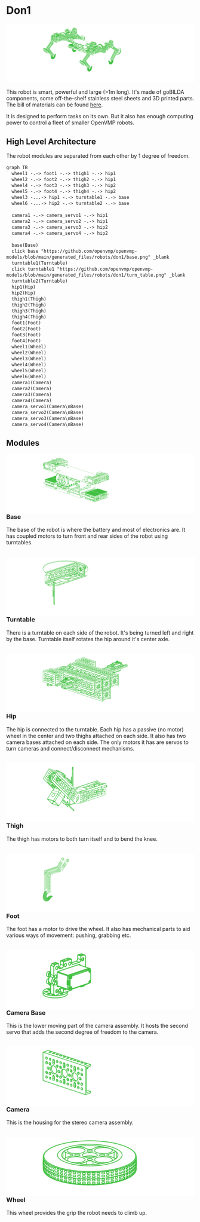 # Don1

[<img alt="Don1" src="../../generated_files/robots/don1/robot.png"/>](../../generated_files/robots/don1/robot.stl)

This robot is smart, powerful and large (>1m long). It's made of goBILDA components, some off-the-shelf stainless steel sheets and 3D printed parts.
The bill of materials can be found [here](../../generated_files/robots/don1/bom.md).

It is designed to perform tasks on its own. But it also has enough computing power to control a fleet of smaller OpenVMP robots.

## High Level Architecture

The robot modules are separated from each other by 1 degree of freedom.

```mermaid
graph TB
  wheel1 -.-> foot1 -.-> thigh1 -.-> hip1
  wheel2 -.-> foot2 -.-> thigh2 -.-> hip1
  wheel4 -.-> foot3 -.-> thigh3 -.-> hip2
  wheel5 -.-> foot4 -.-> thigh4 -.-> hip2
  wheel3 -...-> hip1 -.-> turntable1 -.-> base
  wheel6 -...-> hip2 -.-> turntable2 -.-> base

  camera1 -.-> camera_servo1 -.-> hip1
  camera2 -.-> camera_servo2 -.-> hip1
  camera3 -.-> camera_servo3 -.-> hip2
  camera4 -.-> camera_servo4 -.-> hip2

  base(Base)
  click base "https://github.com/openvmp/openvmp-models/blob/main/generated_files/robots/don1/base.png" _blank
  turntable1(Turntable)
  click turntable1 "https://github.com/openvmp/openvmp-models/blob/main/generated_files/robots/don1/turn_table.png" _blank
  turntable2(Turntable)
  hip1(Hip)
  hip2(Hip)
  thigh1(Thigh)
  thigh2(Thigh)
  thigh3(Thigh)
  thigh4(Thigh)
  foot1(Foot)
  foot2(Foot)
  foot3(Foot)
  foot4(Foot)
  wheel1(Wheel)
  wheel2(Wheel)
  wheel3(Wheel)
  wheel4(Wheel)
  wheel5(Wheel)
  wheel6(Wheel)
  camera1(Camera)
  camera2(Camera)
  camera3(Camera)
  camera4(Camera)
  camera_servo1(Camera\nBase)
  camera_servo2(Camera\nBase)
  camera_servo3(Camera\nBase)
  camera_servo4(Camera\nBase)
```

## Modules

<img style="float:right;" alt=base src=../../generated_files/robots/don1/base.png />

### Base

The base of the robot is where the battery and most of electronics are.
It has coupled motors to turn front and rear sides of the robot using turntables.

<br style="clear: right;" />
<img style="float:right;" alt=turn_table src=../../generated_files/robots/don1/turn_table.png />

### Turntable

There is a turntable on each side of the robot.
It's being turned left and right by the base.
Turntable itself rotates the hip around it's center axle.

<br style="clear: right;" />
<img style="float:right;" alt=hip src=../../generated_files/robots/don1/hip.png />

### Hip

The hip is connected to the turntable.
Each hip has a passive (no motor) wheel in the center and two thighs attached on each side.
It also has two camera bases attached on each side.
The only motors it has are servos to turn cameras and connect/disconnect mechanisms.

<br style="clear: right;" />
<img style="float:right;" alt=thigh src=../../generated_files/robots/don1/lower_arm.png />

### Thigh

The thigh has motors to both turn itself and to bend the knee.

<br style="clear: right;" />
<img style="float:right;" alt=foot src=../../generated_files/robots/don1/upper_arm.png />

### Foot

The foot has a motor to drive the wheel.
It also has mechanical parts to aid various ways of movement:
pushing, grabbing etc.

<br style="clear: right;" />
<img style="float:right;" alt=foot src=../../generated_files/robots/don1/camera_servo.png />

### Camera Base

This is the lower moving part of the camera assembly.
It hosts the second servo that adds the second degree of freedom to the camera.

<br style="clear: right;" />
<img style="float:right;" alt=foot src=../../generated_files/robots/don1/camera.png />

### Camera

This is the housing for the stereo camera assembly.

<br style="clear: right;" />
<img style="float:right;" alt=foot src=../../generated_files/robots/don1/wheel.png />

### Wheel

This wheel provides the grip the robot needs to climb up.

